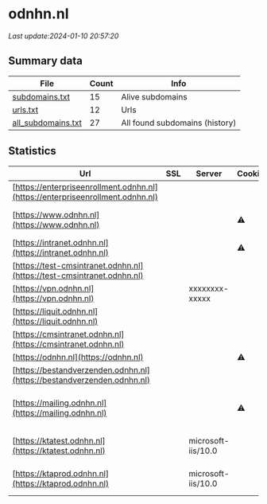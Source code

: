 # odnhn.nl
*Last update:2024-01-10 20:57:20*
## Summary data
| File       | Count | Info |
|------------|-------|------|
|[subdomains.txt](/data/odnhn/subdomains.txt)|15|Alive subdomains|
|[urls.txt](/data/odnhn/urls.txt)|12|Urls|
|[all_subdomains.txt](/data/odnhn/all_subdomains.txt)|27|All found subdomains (history)|
## Statistics
| Url | SSL | Server | Cookie | HSTS | CSP | XFO | XXP | RP | Tech |
|------------|-------|------|------|------|------|------|------|------|------|
|[https://enterpriseenrollment.odnhn.nl](https://enterpriseenrollment.odnhn.nl)| | | | | | | |:white_check_mark: |HSTS|
|[https://www.odnhn.nl](https://www.odnhn.nl)| | |:warning: |:white_check_mark: |:white_check_mark: |:white_check_mark: |:white_check_mark: |Apache Tomcat Green...|
|[https://intranet.odnhn.nl](https://intranet.odnhn.nl)| | |:warning: |:white_check_mark: | |:white_check_mark: |:white_check_mark: |:white_check_mark: |HSTS|
|[https://test-cmsintranet.odnhn.nl](https://test-cmsintranet.odnhn.nl)| | | |:white_check_mark: |:white_check_mark: |:white_check_mark: |:white_check_mark: |HSTS|
|[https://vpn.odnhn.nl](https://vpn.odnhn.nl)| |xxxxxxxx-xxxxx| |:white_check_mark: |:warning: |:white_check_mark: |:white_check_mark: |:white_check_mark: |HSTS|
|[https://liquit.odnhn.nl](https://liquit.odnhn.nl)| | | | | | | |:white_check_mark: |Bootstrap:4 HSTS Mic...|
|[https://cmsintranet.odnhn.nl](https://cmsintranet.odnhn.nl)| | | |:white_check_mark: |:white_check_mark: |:white_check_mark: |:white_check_mark: |HSTS|
|[https://odnhn.nl](https://odnhn.nl)| | |:warning: |:white_check_mark: |:white_check_mark: |:white_check_mark: |:white_check_mark: ||
|[https://bestandverzenden.odnhn.nl](https://bestandverzenden.odnhn.nl)| | | |:white_check_mark: |:warning: | |:white_check_mark: |:white_check_mark: |HSTS|
|[https://mailing.odnhn.nl](https://mailing.odnhn.nl)| | |:warning: |:white_check_mark: |:white_check_mark: |:white_check_mark: |:white_check_mark: |Apache HTTP Server P...|
|[https://ktatest.odnhn.nl](https://ktatest.odnhn.nl)| |microsoft-iis/10.0| | | | | |:white_check_mark: |IIS:10.0 Microsoft A...|
|[https://ktaprod.odnhn.nl](https://ktaprod.odnhn.nl)| |microsoft-iis/10.0| | | | | |:white_check_mark: |IIS:10.0 Microsoft A...|